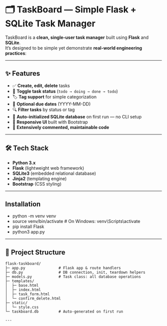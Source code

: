 # 🗂️ TaskBoard — Simple Flask + SQLite Task Manager

TaskBoard is a **clean, single-user task manager** built using **Flask** and **SQLite**.  
It’s designed to be simple yet demonstrate **real-world engineering practices**:  

---

## ✨ Features

- ✅ **Create, edit, delete** tasks  
- 🔄 **Toggle task status** (`todo → doing → done → todo`)  
- 🏷 **Tag support** for simple categorization  
- 📅 **Optional due dates** (YYYY-MM-DD)  
- 🔍 **Filter tasks** by status or tag  
- 💾 **Auto-initialized SQLite database** on first run — no CLI setup  
- 🎨 **Responsive UI** built with Bootstrap  
- 🧹 **Extensively commented, maintainable code**

---

## 🛠 Tech Stack

- **Python 3.x**  
- **Flask** (lightweight web framework)  
- **SQLite3** (embedded relational database)  
- **Jinja2** (templating engine)  
- **Bootstrap** (CSS styling)  

---


## Installation 
- python -m venv venv
- source venv/bin/activate  # On Windows: venv\Scripts\activate
- pip install Flask
- python3 app.py

---

## 📂 Project Structure

```text
flask-taskboard/
├─ app.py               # Flask app & route handlers
├─ db.py                # DB connection, init, teardown helpers
├─ models.py            # Task class: all database operations
├─ templates/
│  ├─ base.html
│  ├─ index.html
│  ├─ task_form.html
│  └─ confirm_delete.html
├─ static/
│  └─ style.css
└─ taskboard.db         # Auto-generated on first run

---